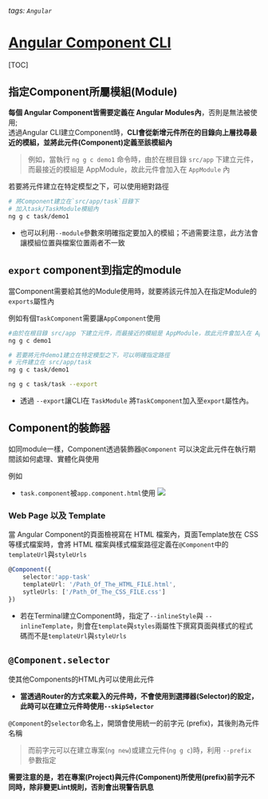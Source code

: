 ###### tags: `Angular`
# [Angular Component CLI](https://ithelp.ithome.com.tw/articles/10240474)
[TOC]

## 指定Component所屬模組(Module)

**每個 Angular Component皆需要定義在 Angular Modules內**，否則是無法被使用;   
透過Angular CLI建立Component時，**CLI會從新增元件所在的目錄向上層找尋最近的模組，並將此元件(Component)定義至該模組內**  
> 例如，當執行 `ng g c demo1` 命令時，由於在根目錄 `src/app` 下建立元件，而最接近的模組是 AppModule，故此元件會加入在 `AppModule` 內  

若要將元件建立在特定模型之下，可以使用絕對路徑  
```bash
# 將Component建立在`src/app/task`目錄下
# 加入task/TaskModule模組內
ng g c task/demo1
```
- 也可以利用`--module`參數來明確指定要加入的模組；不過需要注意，此方法會讓模組位置與檔案位置兩者不一致  

## `export` component到指定的module

當Component需要給其他的Module使用時，就要將該元件加入在指定Module的`exports`屬性內

例如有個`TaskComponent`需要讓`AppComponent`使用
```bash 
#由於在根目錄 src/app 下建立元件，而最接近的模組是 AppModule，故此元件會加入在 AppModule 內
ng g c demo1 

# 若要將元件demo1建立在特定模型之下，可以明確指定路徑
# 元件建立在 src/app/task
ng g c task/demo1  

ng g c task/task --export
```
- 透過 `--export`讓CLI在 `TaskModule` 將`TaskComponent`加入至`export`屬性內。

## Component的裝飾器
如同module一樣，Component透過裝飾器`@Component` 可以決定此元件在執行期間該如何處理、實體化與使用  

例如  
- `task.component`被`app.component.html`使用
![](https://i.imgur.com/Tt080Iu.png)  


### Web Page 以及 Template
當 Angular Component的頁面檢視寫在 HTML 檔案內，頁面Template放在 CSS 等樣式檔案時，會將 HTML 檔案與樣式檔案路徑定義在`@Component`中的 `templateUrl`與`styleUrls`  

```typescript
@Component({
    selector:'app-task'
    templateUrl: '/Path_Of_The_HTML_FILE.html',
    sytleUrls: ['/Path_Of_The_CSS_FILE.css']
})
```
- 若在Terminal建立Component時，指定了`--inlineStyle`與 `--inlineTemplate`，則會在`template`與`styles`兩屬性下撰寫頁面與樣式的程式碼而不是`templateUrl`與`styleUrls`  

## `@Component.selector`
使其他Components的HTML內可以使用此元件  
- **當透過Router的方式來載入的元件時，不會使用到選擇器(Selector)的設定，此時可以在建立元件時使用`--skipSelector`**  

`@Component`的`selector`命名上，開頭會使用統一的前字元 (prefix)，其後則為元件名稱  
> 而前字元可以在建立專案(`ng new`)或建立元件(`ng g c`)時，利用 `--prefix` 參數指定  


**需要注意的是，若在專案(Project)與元件(Component)所使用(prefix)前字元不同時，除非變更Lint規則，否則會出現警告訊息**  
